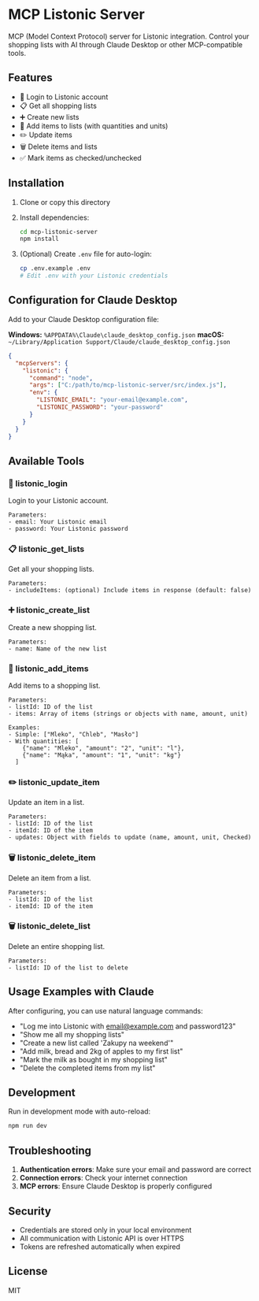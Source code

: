 # MCP Listonic Server

MCP (Model Context Protocol) server for Listonic integration. Control your shopping lists with AI through Claude Desktop or other MCP-compatible tools.

## Features

- 🔐 Login to Listonic account
- 📋 Get all shopping lists
- ➕ Create new lists
- 🛒 Add items to lists (with quantities and units)
- ✏️ Update items
- 🗑️ Delete items and lists
- ✅ Mark items as checked/unchecked

## Installation

1. Clone or copy this directory
2. Install dependencies:
   ```bash
   cd mcp-listonic-server
   npm install
   ```

3. (Optional) Create `.env` file for auto-login:
   ```bash
   cp .env.example .env
   # Edit .env with your Listonic credentials
   ```

## Configuration for Claude Desktop

Add to your Claude Desktop configuration file:

**Windows:** `%APPDATA%\Claude\claude_desktop_config.json`
**macOS:** `~/Library/Application Support/Claude/claude_desktop_config.json`

```json
{
  "mcpServers": {
    "listonic": {
      "command": "node",
      "args": ["C:/path/to/mcp-listonic-server/src/index.js"],
      "env": {
        "LISTONIC_EMAIL": "your-email@example.com",
        "LISTONIC_PASSWORD": "your-password"
      }
    }
  }
}
```

## Available Tools

### 🔐 listonic_login
Login to your Listonic account.
```
Parameters:
- email: Your Listonic email
- password: Your Listonic password
```

### 📋 listonic_get_lists
Get all your shopping lists.
```
Parameters:
- includeItems: (optional) Include items in response (default: false)
```

### ➕ listonic_create_list
Create a new shopping list.
```
Parameters:
- name: Name of the new list
```

### 🛒 listonic_add_items
Add items to a shopping list.
```
Parameters:
- listId: ID of the list
- items: Array of items (strings or objects with name, amount, unit)

Examples:
- Simple: ["Mleko", "Chleb", "Masło"]
- With quantities: [
    {"name": "Mleko", "amount": "2", "unit": "l"},
    {"name": "Mąka", "amount": "1", "unit": "kg"}
  ]
```

### ✏️ listonic_update_item
Update an item in a list.
```
Parameters:
- listId: ID of the list
- itemId: ID of the item
- updates: Object with fields to update (name, amount, unit, Checked)
```

### 🗑️ listonic_delete_item
Delete an item from a list.
```
Parameters:
- listId: ID of the list
- itemId: ID of the item
```

### 🗑️ listonic_delete_list
Delete an entire shopping list.
```
Parameters:
- listId: ID of the list to delete
```

## Usage Examples with Claude

After configuring, you can use natural language commands:

- "Log me into Listonic with email@example.com and password123"
- "Show me all my shopping lists"
- "Create a new list called 'Zakupy na weekend'"
- "Add milk, bread and 2kg of apples to my first list"
- "Mark the milk as bought in my shopping list"
- "Delete the completed items from my list"

## Development

Run in development mode with auto-reload:
```bash
npm run dev
```

## Troubleshooting

1. **Authentication errors**: Make sure your email and password are correct
2. **Connection errors**: Check your internet connection
3. **MCP errors**: Ensure Claude Desktop is properly configured

## Security

- Credentials are stored only in your local environment
- All communication with Listonic API is over HTTPS
- Tokens are refreshed automatically when expired

## License

MIT